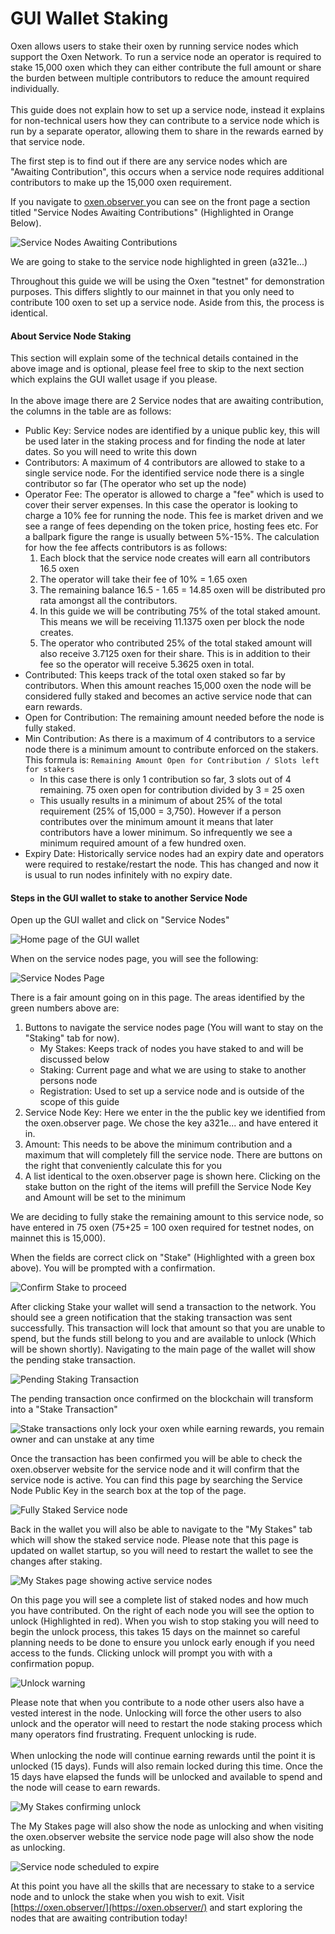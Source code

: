 # GUI Wallet Staking

Oxen allows users to stake their oxen by running service nodes which support the Oxen Network. To run a service node an operator is required to stake 15,000 oxen which they can either contribute the full amount or share the burden between multiple contributors to reduce the amount required individually.\
\
This guide does not explain how to set up a service node, instead it explains for non-technical users how they can contribute to a service node which is run by a separate operator, allowing them to share in the rewards earned by that service node.

The first step is to find out if there are any service nodes which are "Awaiting Contribution", this occurs when a service node requires additional contributors to make up the 15,000 oxen requirement.

If you navigate to [oxen.observer ](https://oxen.observer/)you can see on the front page a section titled "Service Nodes Awaiting Contributions" (Highlighted in Orange Below).

![Service Nodes Awaiting Contributions](<../../.gitbook/assets/#1 Blockchain Explorer.png>)

We are going to stake to the service node highlighted in green (a321e...)

Throughout this guide we will be using the Oxen "testnet" for demonstration purposes. This differs slightly to our mainnet in that you only need to contribute 100 oxen to set up a service node. Aside from this, the process is identical.

#### About Service Node Staking

This section will explain some of the technical details contained in the above image and is optional, please feel free to skip to the next section which explains the GUI wallet usage if you please.\
\
In the above image there are 2 Service nodes that are awaiting contribution, the columns in the table are as follows:

* Public Key: Service nodes are identified by a unique public key, this will be used later in the staking process and for finding the node at later dates. So you will need to write this down
* Contributors: A maximum of 4 contributors are allowed to stake to a single service node. For the identified service node there is a single contributor so far (The operator who set up the node)
* Operator Fee: The operator is allowed to charge a "fee" which is used to cover their server expenses. In this case the operator is looking to charge a 10% fee for running the node. This fee is market driven and we see a range of fees depending on the token price, hosting fees etc. For a ballpark figure the range is usually between 5%-15%. The calculation for how the fee affects contributors is as follows:
  1. Each block that the service node creates will earn all contributors 16.5 oxen
  2. The operator will take their fee of 10% = 1.65 oxen
  3. The remaining balance 16.5 - 1.65 = 14.85 oxen will be distributed pro rata amongst all the contributors.
  4. In this guide we will be contributing 75% of the total staked amount. This means we will be receiving 11.1375 oxen per block the node creates.
  5. The operator who contributed 25% of the total staked amount will also receive 3.7125 oxen for their share. This is in addition to their fee so the operator will receive 5.3625 oxen in total.
* Contributed: This keeps track of the total oxen staked so far by contributors. When this amount reaches 15,000 oxen the node will be considered fully staked and becomes an active service node that can earn rewards.
* Open for Contribution: The remaining amount needed before the node is fully staked.
* Min Contribution: As there is a maximum of 4 contributors to a service node there is a minimum amount to contribute enforced on the stakers. This formula is: `Remaining Amount Open for Contribution / Slots left for stakers`
  * In this case there is only 1 contribution so far, 3 slots out of 4 remaining. 75 oxen open for contribution divided by 3 = 25 oxen
  * This usually results in a minimum of about 25% of the total requirement (25% of 15,000 = 3,750). However if a person contributes over the minimum amount it means that later contributors have a lower minimum. So infrequently we see a minimum required amount of a few hundred oxen.
* Expiry Date: Historically service nodes had an expiry date and operators were required to restake/restart the node. This has changed and now it is usual to run nodes infinitely with no expiry date.

#### Steps in the GUI wallet to stake to another Service Node

Open up the GUI wallet and click on "Service Nodes"

![Home page of the GUI wallet](<../../.gitbook/assets/#2 Home of GUI Wallet.png>)

When on the service nodes page, you will see the following:

![Service Nodes Page](<../../.gitbook/assets/#3 Staking Page.png>)

There is a fair amount going on in this page. The areas identified by the green numbers above are:

1. Buttons to navigate the service nodes page (You will want to stay on the "Staking" tab for now).&#x20;
   * My Stakes: Keeps track of nodes you have staked to and will be discussed below
   * Staking: Current page and what we are using to stake to another persons node
   * Registration: Used to set up a service node and is outside of the scope of this guide
2. Service Node Key: Here we enter in the the public key we identified from the oxen.observer page. We chose the key a321e... and have entered it in.
3. Amount: This needs to be above the minimum contribution and a maximum that will completely fill the service node. There are buttons on the right that conveniently calculate this for you
4. A list identical to the oxen.observer page is shown here. Clicking on the stake button on the right of the items will prefill the Service Node Key and Amount will be set to the minimum

We are deciding to fully stake the remaining amount to this service node, so have entered in 75 oxen (75+25 = 100 oxen required for testnet nodes, on mainnet this is 15,000).

When the fields are correct click on "Stake" (Highlighted with a green box above). You will be prompted with a confirmation.

![Confirm Stake to proceed](<../../.gitbook/assets/#4 Staking confirmation.png>)

After clicking Stake your wallet will send a transaction to the network. You should see a green notification that the staking transaction was sent successfully. This transaction will lock that amount so that you are unable to spend, but the funds still belong to you and are available to unlock (Which will be shown shortly). Navigating to the main page of the wallet will show the pending stake transaction.

![Pending Staking Transaction](<../../.gitbook/assets/#5 Transaction submitted.png>)

The pending transaction once confirmed on the blockchain will transform into a "Stake Transaction"

![Stake transactions only lock your oxen while earning rewards, you remain owner and can unstake at any time](<../../.gitbook/assets/#6 Successful Transaction.png>)

Once the transaction has been confirmed you will be able to check the oxen.observer website for the service node and it will confirm that the service node is active. You can find this page by searching the Service Node Public Key in the search box at the top of the page.

![Fully Staked Service node](<../../.gitbook/assets/#7 Observer page.png>)

Back in the wallet you will also be able to navigate to the "My Stakes" tab which will show the staked service node. Please note that this page is updated on wallet startup, so you will need to restart the wallet to see the changes after staking.

![My Stakes page showing active service nodes](<../../.gitbook/assets/#8 My Stakes.png>)

On this page you will see a complete list of staked nodes and how much you have contributed. On the right of each node you will see the option to unlock (Highlighted in red). When you wish to stop staking you will need to begin the unlock process, this takes 15 days on the mainnet so careful planning needs to be done to ensure you unlock early enough if you need access to the funds. Clicking unlock will prompt you with with a confirmation popup.

![Unlock warning](<../../.gitbook/assets/#9 unlock.png>)

Please note that when you contribute to a node other users also have a vested interest in the node. Unlocking will force the other users to also unlock and the operator will need to restart the node staking process which many operators find frustrating. Frequent unlocking is rude. \
\
When unlocking the node will continue earning rewards until the point it is unlocked (15 days). Funds will also remain locked during this time. Once the 15 days have elapsed the funds will be unlocked and available to spend and the node will cease to earn rewards.

![My Stakes confirming unlock](<../../.gitbook/assets/#11 Unlocking my stakes.png>)

The My Stakes page will also show the node as unlocking and when visiting the oxen.observer website the service node page will also show the node as unlocking.

![Service node scheduled to expire](<../../.gitbook/assets/#12 Oxen observer page.png>)

At this point you have all the skills that are necessary to stake to a service node and to unlock the stake when you wish to exit. Visit [https://oxen.observer/](https://oxen.observer/) and start exploring the nodes that are awaiting contribution today!&#x20;
